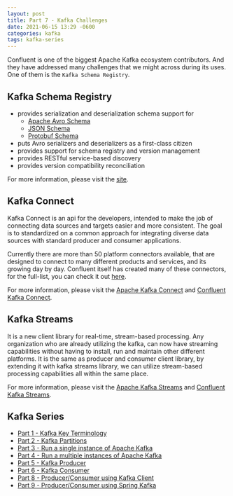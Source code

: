 ```yaml
---
layout: post
title: Part 7 - Kafka Challenges
date: 2021-06-15 13:29 -0600
categories: kafka
tags: kafka-series
---
```


Confluent is one of the biggest Apache Kafka ecosystem contributors.
And they have addressed many challenges that we might across during its uses.
One of them is the `Kafka Schema Registry`.

## Kafka Schema Registry
- provides serialization and deserialization schema support for
  - [Apache Avro Schema](https://avro.apache.org/docs/)
  - [JSON Schema](https://json-schema.org/)
  - [Protobuf Schema](https://developers.google.com/protocol-buffers/)
- puts Avro serializers and deserializers as a first-class citizen
- provides support for schema registry and version management
- provides RESTful service-based discovery
- provides version compatibility reconciliation

For more information, please visit the [site](https://docs.confluent.io/platform/current/schema-registry/index.html).

## Kafka Connect
Kafka Connect is an api for the developers, intended to make the job of connecting
data sources and targets easier and more consistent. The goal is to standardized on
a common approach for integrating diverse data sources with standard producer and
consumer applications.

Currently there are more than 50 platform connectors available, that are designed to
connect to many different products and services, and its growing day by day.
Confluent itself has created many of these connectors, for the full-list, you can
check it out [here](https://docs.confluent.io/home/connect/kafka_connectors.html).

For more information, please visit the [Apache Kafka Connect](https://kafka.apache.org/documentation/#connect)
and [Confluent Kafka Connect](https://docs.confluent.io/platform/current/connect/index.html).

## Kafka Streams
It is a new client library for real-time, stream-based processing. Any organization who are already
utilizing the kafka, can now have streaming capabilities without having to install, run and maintain
other different platforms. It is the same as producer and consumer client library, by extending it with
kafka streams library, we can utilize stream-based processing capabilities all within the same place.

For more information, please visit the [Apache Kafka Streams](https://kafka.apache.org/documentation/streams/)
and [Confluent Kafka Streams](https://docs.confluent.io/platform/current/streams/index.html).

## Kafka Series
- [Part 1 - Kafka Key Terminology](../kafka-key-terms)
- [Part 2 - Kafka Partitions](../kafka-partitions)
- [Part 3 - Run a single instance of Apache Kafka](../kafka-single-instance)
- [Part 4 - Run a multiple instances of Apache Kafka](../kafka-multiple-instance)
- [Part 5 - Kafka Producer](../kafka-producer)
- [Part 6 - Kafka Consumer](../kafka-consumer)
- [Part 8 - Producer/Consumer using Kafka Client](../kafka-client)
- [Part 9 - Producer/Consumer using Spring Kafka](../spring-kafka)